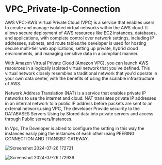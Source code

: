 # VPC_Private-Ip-Connection
AWS VPC:-AWS Virtual Private Cloud (VPC) is a service that enables users to create and manage isolated virtual networks within the AWS cloud. It allows secure deployment of AWS resources 
like EC2 instances, databases, and applications, with complete control over network settings, including IP addresses, subnets, and route tables.the developer is used for hosting secure 
multi-tier web applications, setting up private, hybrid cloud environments, and managing sensitive data in a compliant manner.

With Amazon Virtual Private Cloud (Amazon VPC), you can launch AWS resources in a logically isolated virtual network that you've defined. This virtual network closely resembles a traditional
network that you'd operate in your own data center, with the benefits of using the scalable infrastructure of AWS.

Network Address Translation (NAT) is a service that enables private IP networks to use the internet and cloud. NAT translates private IP addresses in an internal network to a public IP
address before packets are sent to an external network.using VPC, The developer Provide secuirity to the DATABASES Servers Using by Stored data into private servers and access through 
Public servers/Instances.

In Vpc, The Developer is abled to configure the setting in this way the instances easily ping the instances of each other using PEERING CONNECTION AND TRANSIST GATEWAY.

![Screenshot 2024-07-26 172721](https://github.com/user-attachments/assets/7c138caa-bd8b-41c1-968a-c4e2a112e6d8)

![Screenshot 2024-07-26 172939](https://github.com/user-attachments/assets/450a543c-45c6-4b23-b7e7-fd6c627dda93)





